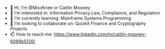 - 👋 Hi, I’m @MooKnee or Caitlin Mooney
- 👀 I’m interested in: Information Privacy Law, Compliance, and Regulation
- 🌱 I’m currently learning: Mainframe Systems Programming
- 💞️ I’m looking to collaborate on: Quizkit Finance and Cryptography Projects
- 📫 How to reach me: https://www.linkedin.com/in/caitlin-mooney-6089b5126/

<!---
MooKnee/MooKnee is a ✨ special ✨ repository because its `README.md` (this file) appears on your GitHub profile.
You can click the Preview link to take a look at your changes.
--->
